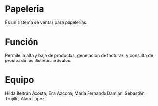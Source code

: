 # Papeleria
Es un sistema de ventas para papelerías.

# Función
Permite la alta y baja de productos, generación de facturas, y consulta de precios de los distintos artículos.

# Equipo
Hilda Beltrán Acosta; 
Ena Azcona;
María Fernanda Damián; 
Sebastián Trujillo; 
Alam López